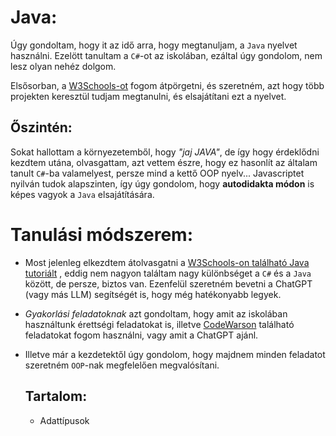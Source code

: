 # Java:

Úgy gondoltam, hogy it az idő arra, hogy megtanuljam, a `Java` nyelvet használni. Ezelött tanultam a `C#`-ot az iskolában, ezáltal úgy gondolom, nem lesz olyan nehéz dolgom.

Elsősorban, a [W3Schools-ot](https://www.w3schools.com/) fogom átpörgetni, és szeretném, azt hogy több projekten keresztül tudjam megtanulni, és elsajátítani ezt a nyelvet.

## Őszintén:
Sokat hallottam a környezetemből, hogy *"jaj JAVA"*, de így hogy érdeklődni kezdtem utána, olvasgattam, azt vettem észre, hogy ez hasonlít az általam tanult `C#`-ba valamelyest, persze mind a kettő OOP nyelv... Javascriptet nyilván tudok alapszinten, így úgy gondolom, hogy **autodidakta módon** is képes vagyok a `Java` elsajátítására.

# Tanulási módszerem:

- Most jelenleg elkezdtem átolvasgatni a [W3Schools-on található Java tutoriált](https://www.w3schools.com/java) , eddig nem nagyon találtam nagy különbséget a `C#` és a `Java` között, de persze, biztos van. Ezenfelül szeretném bevetni a ChatGPT (vagy más LLM) segítségét is, hogy még hatékonyabb legyek.

- *Gyakorlási feladatoknak* azt gondoltam, hogy amit az iskolában használtunk érettségi feladatokat is, illetve [CodeWarson](https://www.codewars.com/dashboard) található feladatokat fogom használni, vagy amit a ChatGPT ajánl.

- Illetve már a kezdetektől úgy gondolom, hogy majdnem minden feladatot szeretném `OOP`-nak megfelelően megvalósítani.


  ## Tartalom:

  - Adattípusok
